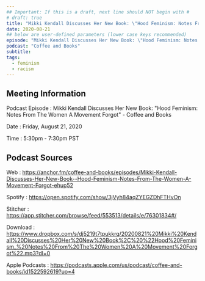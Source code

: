 ```yaml
---
## Important: If this is a draft, next line should NOT begin with #
# draft: true
title: "Mikki Kendall Discusses Her New Book: \"Hood Feminism: Notes From The Women A Movement Forgot\" - Coffee and Books"
date: 2020-08-21
## below are user-defined parameters (lower case keys recommended)
episode: "Mikki Kendall Discusses Her New Book: \"Hood Feminism: Notes From The Women A Movement Forgot\""
podcast: "Coffee and Books"
subtitle:
tags:
  - feminism
  - racism
---
```


## Meeting Information

Podcast Episode
:   Mikki Kendall Discusses Her New Book: \"Hood Feminism: Notes From The Women A Movement Forgot\" - Coffee and Books

Date
:   Friday, August 21, 2020

Time
:   5:30pm - 7:30pm PST

## Podcast Sources

Web
:   https://anchor.fm/coffee-and-books/episodes/Mikki-Kendall-Discusses-Her-New-Book--Hood-Feminism-Notes-From-The-Women-A-Movement-Forgot-ehup52

Spotify
:   https://open.spotify.com/show/3jVyh84aqZYEGZDhFTHvOn

Stitcher
:   https://app.stitcher.com/browse/feed/553513/details/e/76301834#/

Download
:   https://www.dropbox.com/s/dj5219t7tpukkrq/20200821%20Mikki%20Kendall%20Discusses%20Her%20New%20Book%2C%20%22Hood%20Feminism_%20Notes%20From%20The%20Women%20A%20Movement%20Forgot%22.mp3?dl=0

Apple Podcasts
:   https://podcasts.apple.com/us/podcast/coffee-and-books/id1522592619?uo=4

